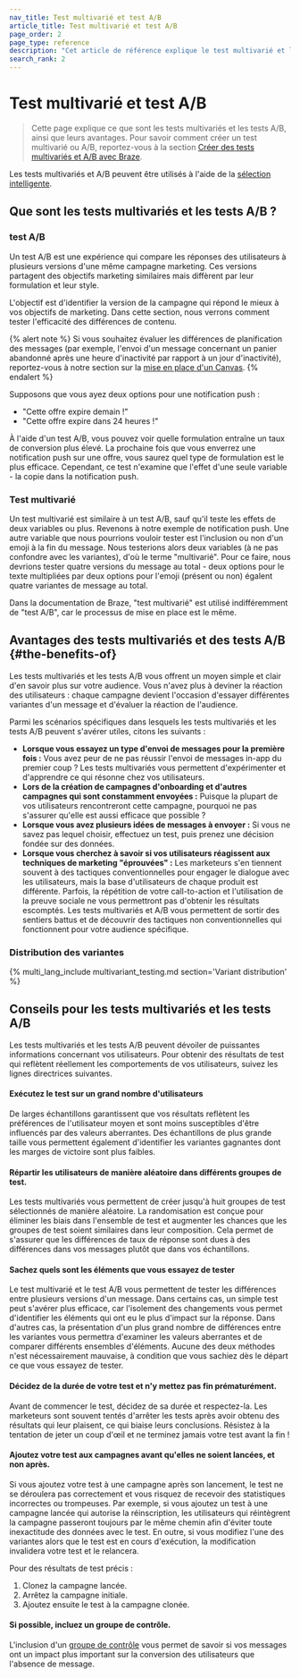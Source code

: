 ```yaml
---
nav_title: Test multivarié et test A/B
article_title: Test multivarié et test A/B
page_order: 2
page_type: reference
description: "Cet article de référence explique le test multivarié et le test A/B ainsi que leurs avantages."
search_rank: 2
---
```


# Test multivarié et test A/B

> Cette page explique ce que sont les tests multivariés et les tests A/B, ainsi que leurs avantages. Pour savoir comment créer un test multivarié ou A/B, reportez-vous à la section [Créer des tests multivariés et A/B avec Braze]({{site.baseurl}}/user_guide/engagement_tools/testing/multivariant_testing/create_multivariate_campaign/). 

Les tests multivariés et A/B peuvent être utilisés à l'aide de la [sélection intelligente]({{site.baseurl}}/user_guide/brazeai/intelligence/intelligent_selection/).

## Que sont les tests multivariés et les tests A/B ?

### test A/B

Un test A/B est une expérience qui compare les réponses des utilisateurs à plusieurs versions d'une même campagne marketing. Ces versions partagent des objectifs marketing similaires mais diffèrent par leur formulation et leur style.

L'objectif est d'identifier la version de la campagne qui répond le mieux à vos objectifs de marketing. Dans cette section, nous verrons comment tester l'efficacité des différences de contenu.

{% alert note %}
Si vous souhaitez évaluer les différences de planification des messages (par exemple, l'envoi d'un message concernant un panier abandonné après une heure d'inactivité par rapport à un jour d'inactivité), reportez-vous à notre section sur la [mise en place d'un Canvas]({{site.baseurl}}/user_guide/engagement_tools/canvas/create_a_canvas/create_a_canvas/).
{% endalert %}

Supposons que vous ayez deux options pour une notification push :

- "Cette offre expire demain !"
- "Cette offre expire dans 24 heures !"

À l'aide d'un test A/B, vous pouvez voir quelle formulation entraîne un taux de conversion plus élevé. La prochaine fois que vous enverrez une notification push sur une offre, vous saurez quel type de formulation est le plus efficace. Cependant, ce test n'examine que l'effet d'une seule variable - la copie dans la notification push.

### Test multivarié

Un test multivarié est similaire à un test A/B, sauf qu'il teste les effets de deux variables ou plus. Revenons à notre exemple de notification push. Une autre variable que nous pourrions vouloir tester est l'inclusion ou non d'un emoji à la fin du message. Nous testerions alors deux variables (à ne pas confondre avec les variantes), d'où le terme "multivarié". Pour ce faire, nous devrions tester quatre versions du message au total - deux options pour le texte multipliées par deux options pour l'emoji (présent ou non) égalent quatre variantes de message au total.

Dans la documentation de Braze, "test multivarié" est utilisé indifféremment de "test A/B", car le processus de mise en place est le même.

## Avantages des tests multivariés et des tests A/B {#the-benefits-of}

Les tests multivariés et les tests A/B vous offrent un moyen simple et clair d'en savoir plus sur votre audience. Vous n'avez plus à deviner la réaction des utilisateurs : chaque campagne devient l'occasion d'essayer différentes variantes d'un message et d'évaluer la réaction de l'audience.

Parmi les scénarios spécifiques dans lesquels les tests multivariés et les tests A/B peuvent s'avérer utiles, citons les suivants :

- **Lorsque vous essayez un type d'envoi de messages pour la première fois :** Vous avez peur de ne pas réussir l'envoi de messages in-app du premier coup ? Les tests multivariés vous permettent d'expérimenter et d'apprendre ce qui résonne chez vos utilisateurs.
- **Lors de la création de campagnes d'onboarding et d'autres campagnes qui sont constamment envoyées :** Puisque la plupart de vos utilisateurs rencontreront cette campagne, pourquoi ne pas s'assurer qu'elle est aussi efficace que possible ?
- **Lorsque vous avez plusieurs idées de messages à envoyer :** Si vous ne savez pas lequel choisir, effectuez un test, puis prenez une décision fondée sur des données.
- **Lorsque vous cherchez à savoir si vos utilisateurs réagissent aux techniques de marketing "éprouvées" :** Les marketeurs s'en tiennent souvent à des tactiques conventionnelles pour engager le dialogue avec les utilisateurs, mais la base d'utilisateurs de chaque produit est différente. Parfois, la répétition de votre call-to-action et l'utilisation de la preuve sociale ne vous permettront pas d'obtenir les résultats escomptés. Les tests multivariés et A/B vous permettent de sortir des sentiers battus et de découvrir des tactiques non conventionnelles qui fonctionnent pour votre audience spécifique.

### Distribution des variantes

{% multi_lang_include multivariant_testing.md section='Variant distribution' %}

## Conseils pour les tests multivariés et les tests A/B

Les tests multivariés et les tests A/B peuvent dévoiler de puissantes informations concernant vos utilisateurs. Pour obtenir des résultats de test qui reflètent réellement les comportements de vos utilisateurs, suivez les lignes directrices suivantes.

#### Exécutez le test sur un grand nombre d'utilisateurs

De larges échantillons garantissent que vos résultats reflètent les préférences de l'utilisateur moyen et sont moins susceptibles d'être influencés par des valeurs aberrantes. Des échantillons de plus grande taille vous permettent également d'identifier les variantes gagnantes dont les marges de victoire sont plus faibles.

#### Répartir les utilisateurs de manière aléatoire dans différents groupes de test.

Les tests multivariés vous permettent de créer jusqu'à huit groupes de test sélectionnés de manière aléatoire. La randomisation est conçue pour éliminer les biais dans l'ensemble de test et augmenter les chances que les groupes de test soient similaires dans leur composition. Cela permet de s'assurer que les différences de taux de réponse sont dues à des différences dans vos messages plutôt que dans vos échantillons.

#### Sachez quels sont les éléments que vous essayez de tester

Le test multivarié et le test A/B vous permettent de tester les différences entre plusieurs versions d'un message. Dans certains cas, un simple test peut s'avérer plus efficace, car l'isolement des changements vous permet d'identifier les éléments qui ont eu le plus d'impact sur la réponse. Dans d'autres cas, la présentation d'un plus grand nombre de différences entre les variantes vous permettra d'examiner les valeurs aberrantes et de comparer différents ensembles d'éléments. Aucune des deux méthodes n'est nécessairement mauvaise, à condition que vous sachiez dès le départ ce que vous essayez de tester.

#### Décidez de la durée de votre test et n'y mettez pas fin prématurément.

Avant de commencer le test, décidez de sa durée et respectez-la. Les marketeurs sont souvent tentés d'arrêter les tests après avoir obtenu des résultats qui leur plaisent, ce qui biaise leurs conclusions. Résistez à la tentation de jeter un coup d'œil et ne terminez jamais votre test avant la fin !

#### Ajoutez votre test aux campagnes avant qu'elles ne soient lancées, et non après.

Si vous ajoutez votre test à une campagne après son lancement, le test ne se déroulera pas correctement et vous risquez de recevoir des statistiques incorrectes ou trompeuses. Par exemple, si vous ajoutez un test à une campagne lancée qui autorise la réinscription, les utilisateurs qui réintègrent la campagne passeront toujours par le même chemin afin d'éviter toute inexactitude des données avec le test. En outre, si vous modifiez l'une des variantes alors que le test est en cours d'exécution, la modification invalidera votre test et le relancera.

Pour des résultats de test précis :
1. Clonez la campagne lancée.
2. Arrêtez la campagne initiale.
3. Ajoutez ensuite le test à la campagne clonée. 

#### Si possible, incluez un groupe de contrôle.

L'inclusion d'un [groupe de contrôle]({{site.baseurl}}/user_guide/engagement_tools/testing/multivariant_testing/create_multivariate_campaign/#including-a-control-group) vous permet de savoir si vos messages ont un impact plus important sur la conversion des utilisateurs que l'absence de message.


